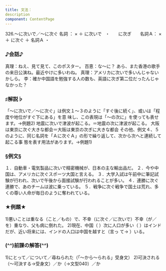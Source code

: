 ```yaml
---
title: 文法：
description
component: ContentPage
---
```



326.～に次いで／～に次ぐ
名詞 ： × ＋ に次いで   ・
      に次ぎ      
名詞Ａ： × ＋ に次ぐ ＋ 名詞Ａ ・
### ♪会話♪
真理：ねえ、見て見て、このポスター。
百恵：な～に？ あら、また香港の歌手の来日公演ね。最近やけに多いわね。 真理：アメリカに次いで多いんじゃないかしら。
李：確か中国語を勉強する人の数も、英語に次ぎ第二位だったんじゃなかった？
### ♯解説♭
「～に次いで／～に次ぐ」は例文１～３のように「すぐ後に続く」、或いは「程度や地位がすぐ下にある」を意 味し、この表現は「～の次に」を使っても表せます。→例題2)
地震に次いで津波が起こる。＝地震の次に津波が起こる。 大阪は東京に次ぐ大きな都会＝大阪は東京の次ぎに大きな都会 その他、例文４、５のように、同じ名詞を「Ａに次ぐＡ」の形で繰り返して、次から次へと連続して起こる事
態を表す用法があります。→例題1)
### §例文§
１．自動車・電気製品に次いで精密機械が、日本の主な輸出品だ。
２．今や中国は、アメリカに次ぐスポーツ大国と言える。
３．大学入試は午前中に筆記試験が行われ、次いで午後から面接試験が行われることが多い。
４．連勝に次ぐ連勝で、あのチームは波に乗っている。
５．戦争に次ぐ戦争で国土は荒れ、多くの尊い人命が毎日のように奪われている。
### ★例題★
1)悪いことは重なる（こと／もの）で、不幸（に次ぐ／に次いで）不幸（が／を）重なり、父も病に倒れた。
2)現在、中国（ ）次に人口が多い（ ）はインドだが、近い将来には、インドの人口は中国を越すと（言っ て→ ）いる。
### (^^)前課の解答(^^)
1)にとって／について／尋ねられた（「～から～られる」受身文）
2)可決される（～可決する→受身文）／か（→文型040）／か
